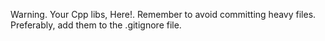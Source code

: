 Warning. Your Cpp libs, Here!. Remember to avoid committing heavy files. Preferably, add them to the .gitignore file.